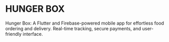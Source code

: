 # HUNGER BOX
Hunger Box: A Flutter and Firebase-powered mobile app for effortless food ordering and delivery. Real-time tracking, secure payments, and user-friendly interface.
